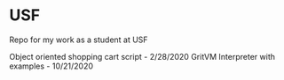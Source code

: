 # USF
Repo for my work as a student at USF

Object oriented shopping cart script - 2/28/2020
GritVM Interpreter with examples - 10/21/2020
